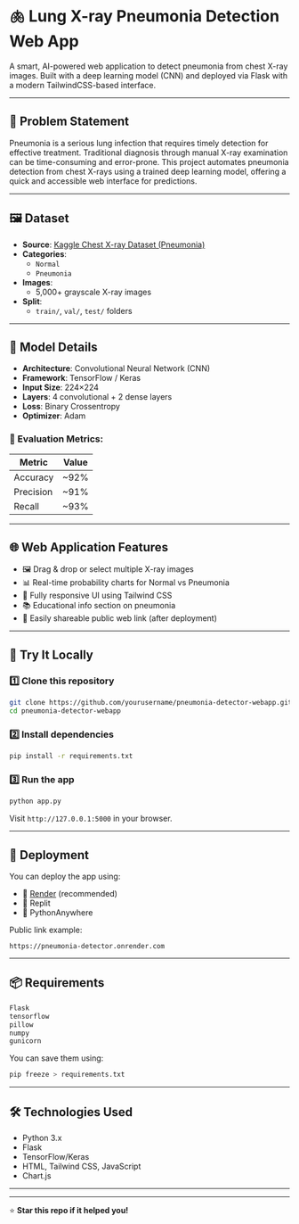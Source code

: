 # 🫁 Lung X-ray Pneumonia Detection Web App

A smart, AI-powered web application to detect pneumonia from chest X-ray images. Built with a deep learning model (CNN) and deployed via Flask with a modern TailwindCSS-based interface.

---

## 🧩 Problem Statement

Pneumonia is a serious lung infection that requires timely detection for effective treatment. Traditional diagnosis through manual X-ray examination can be time-consuming and error-prone. This project automates pneumonia detection from chest X-rays using a trained deep learning model, offering a quick and accessible web interface for predictions.

---

## 🖼️ Dataset

- **Source**: [Kaggle Chest X-ray Dataset (Pneumonia)](https://www.kaggle.com/paultimothymooney/chest-xray-pneumonia)
- **Categories**:  
  - `Normal`
  - `Pneumonia`
- **Images**:  
  - 5,000+ grayscale X-ray images
- **Split**:  
  - `train/`, `val/`, `test/` folders

---

## 🧠 Model Details

- **Architecture**: Convolutional Neural Network (CNN)
- **Framework**: TensorFlow / Keras
- **Input Size**: 224×224
- **Layers**: 4 convolutional + 2 dense layers
- **Loss**: Binary Crossentropy
- **Optimizer**: Adam

### 🎯 Evaluation Metrics:
| Metric     | Value    |
|------------|----------|
| Accuracy   | ~92%     |
| Precision  | ~91%     |
| Recall     | ~93%     |

---

## 🌐 Web Application Features

- 🖼️ Drag & drop or select multiple X-ray images
- 📊 Real-time probability charts for Normal vs Pneumonia
- 📱 Fully responsive UI using Tailwind CSS
- 📚 Educational info section on pneumonia
- 🔗 Easily shareable public web link (after deployment)

---

## 🧪 Try It Locally

### 1️⃣ Clone this repository
```bash
git clone https://github.com/yourusername/pneumonia-detector-webapp.git
cd pneumonia-detector-webapp
```

### 2️⃣ Install dependencies
```bash
pip install -r requirements.txt
```

### 3️⃣ Run the app
```bash
python app.py
```

Visit `http://127.0.0.1:5000` in your browser.

---

## 🚀 Deployment

You can deploy the app using:

- 🔹 [Render](https://render.com) (recommended)
- 🔹 Replit
- 🔹 PythonAnywhere

Public link example:
```
https://pneumonia-detector.onrender.com
```

---

## 📦 Requirements

```bash
Flask
tensorflow
pillow
numpy
gunicorn
```

You can save them using:

```bash
pip freeze > requirements.txt
```

---

## 🛠️ Technologies Used

- Python 3.x
- Flask
- TensorFlow/Keras
- HTML, Tailwind CSS, JavaScript
- Chart.js

---


---

⭐ **Star this repo if it helped you!**
